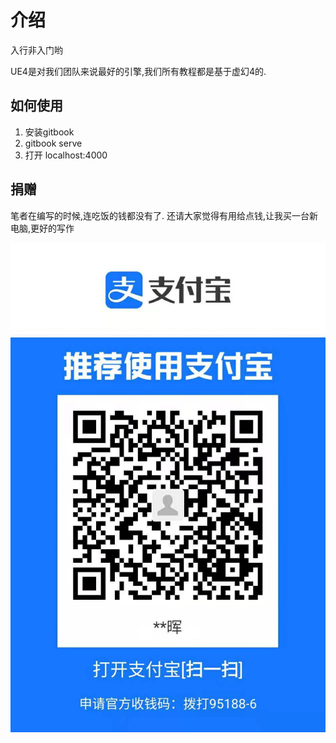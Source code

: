 # 介绍

入行非入门哟

UE4是对我们团队来说最好的引擎,我们所有教程都是基于虚幻4的.

## 如何使用

1. 安装gitbook
2. gitbook serve
3. 打开 localhost:4000

## 捐赠

笔者在编写的时候,连吃饭的钱都没有了.
还请大家觉得有用给点钱,让我买一台新电脑,更好的写作

![捐赠](捐赠.jpg)
